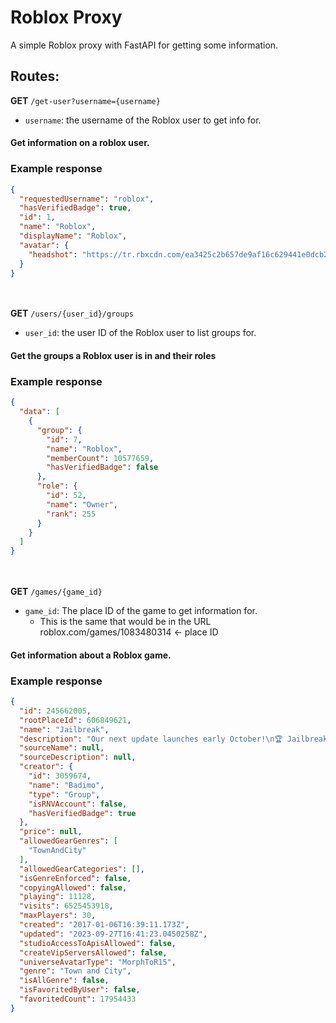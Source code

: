 # Roblox Proxy
A simple Roblox proxy with FastAPI for getting some information.

## Routes:
**GET** `/get-user?username={username}`
- `username`: the username of the Roblox user to get info for.
#### Get information on a roblox user.
### Example response
```json
{
  "requestedUsername": "roblox",
  "hasVerifiedBadge": true,
  "id": 1,
  "name": "Roblox",
  "displayName": "Roblox",
  "avatar": {
    "headshot": "https://tr.rbxcdn.com/ea3425c2b657de9af16c629441e0dcb2/420/420/AvatarHeadshot/Png"
  }
}
```
\
\
**GET** `/users/{user_id}/groups`
- `user_id`: the user ID of the Roblox user to list groups for.
#### Get the groups a Roblox user is in and their roles
### Example response
```json
{
  "data": [
    {
      "group": {
        "id": 7,
        "name": "Roblox",
        "memberCount": 10577659,
        "hasVerifiedBadge": false
      },
      "role": {
        "id": 52,
        "name": "Owner",
        "rank": 255
      }
    }
  ]
}
```
\
\
**GET** `/games/{game_id}`
- `game_id`: The place ID of the game to get information for.
  - This is the same that would be in the URL roblox.com/games/1083480314 <- place ID
#### Get information about a Roblox game.
### Example response
```json
{
  "id": 245662005,
  "rootPlaceId": 606849621,
  "name": "Jailbreak",
  "description": "Our next update launches early October!\n🏆 Jailbreak is a 12 time award winning game where you can orchestrate a robbery or catch criminals!",
  "sourceName": null,
  "sourceDescription": null,
  "creator": {
    "id": 3059674,
    "name": "Badimo",
    "type": "Group",
    "isRNVAccount": false,
    "hasVerifiedBadge": true
  },
  "price": null,
  "allowedGearGenres": [
    "TownAndCity"
  ],
  "allowedGearCategories": [],
  "isGenreEnforced": false,
  "copyingAllowed": false,
  "playing": 11128,
  "visits": 6525453918,
  "maxPlayers": 30,
  "created": "2017-01-06T16:39:11.173Z",
  "updated": "2023-09-27T16:41:23.0450258Z",
  "studioAccessToApisAllowed": false,
  "createVipServersAllowed": false,
  "universeAvatarType": "MorphToR15",
  "genre": "Town and City",
  "isAllGenre": false,
  "isFavoritedByUser": false,
  "favoritedCount": 17954433
}
```